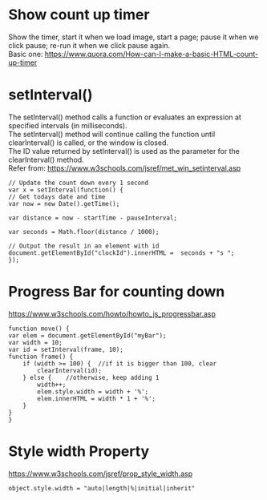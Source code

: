 # Show count up timer    
Show the timer, start it when we load image, start a page; pause it when we click pause; re-run it when we click pause again.   
Basic one: https://www.quora.com/How-can-I-make-a-basic-HTML-count-up-timer    

# setInterval()   
The setInterval() method calls a function or evaluates an expression at specified intervals (in milliseconds).    
The setInterval() method will continue calling the function until clearInterval() is called, or the window is closed.       
The ID value returned by setInterval() is used as the parameter for the clearInterval() method.       
Refer from: https://www.w3schools.com/jsref/met_win_setinterval.asp     

    // Update the count down every 1 second
    var x = setInterval(function() {
    // Get todays date and time
    var now = new Date().getTime();

    var distance = now - startTime - pauseInterval;

    var seconds = Math.floor(distance / 1000);

    // Output the result in an element with id
    document.getElementById("clockId").innerHTML =  seconds + "s ";
    });

# Progress Bar for counting down    
https://www.w3schools.com/howto/howto_js_progressbar.asp    

    function move() {
    var elem = document.getElementById("myBar");
    var width = 10;
    var id = setInterval(frame, 10);
    function frame() {
        if (width >= 100) {  //if it is bigger than 100, clear
            clearInterval(id);
        } else {    //otherwise, keep adding 1
            width++;
            elem.style.width = width + '%';
            elem.innerHTML = width * 1 + '%';
        }
    }
    } 

# Style width Property     
https://www.w3schools.com/jsref/prop_style_width.asp    

    object.style.width = "auto|length|%|initial|inherit" 



